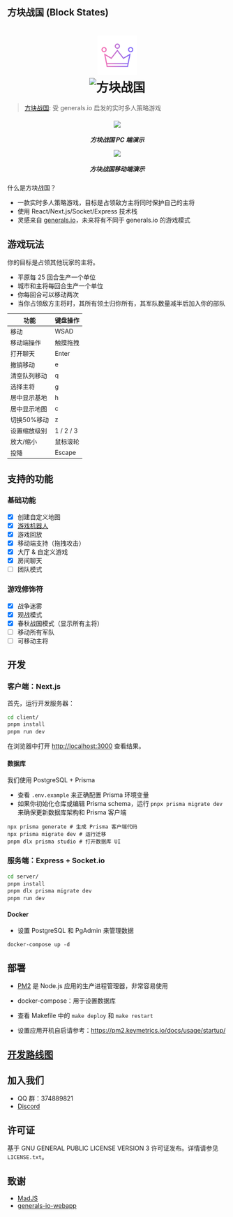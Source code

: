 ## 方块战国 (Block States)

<h1 align="center">
  <img src="client/public/img/favicon.png" style="height: 90px;"alt="方块战国">
  <br>
  <img src="client/public/img/block-states-logo.png" style="height: 30px;"alt="方块战国">
</h1>

> [方块战国](https://block-states.com): 受 generals.io 启发的实时多人策略游戏

<h5 align="center">
<img src="block-states-pc.png" width="400" >

方块战国 PC 端演示

<img src="block-states-mobile.png" width="300" >

方块战国移动端演示

</h5>

什么是方块战国？

- 一款实时多人策略游戏，目标是占领敌方主将同时保护自己的主将
- 使用 React/Next.js/Socket/Express 技术栈
- 灵感来自 [generals.io](https://generals.io)，未来将有不同于 generals.io 的游戏模式

## 游戏玩法

你的目标是占领其他玩家的主将。

- 平原每 25 回合生产一个单位
- 城市和主将每回合生产一个单位
- 你每回合可以移动两次
- 当你占领敌方主将时，其所有领土归你所有，其军队数量减半后加入你的部队

| 功能               | 键盘操作        |
| ------------------ | --------------- |
| 移动               | WSAD            |
| 移动端操作         | 触摸拖拽        |
| 打开聊天           | Enter           |
| 撤销移动           | e               |
| 清空队列移动       | q               |
| 选择主将           | g               |
| 居中显示基地       | h               |
| 居中显示地图       | c               |
| 切换50%移动        | z               |
| 设置缩放级别       | 1 / 2 / 3       |
| 放大/缩小          | 鼠标滚轮        |
| 投降               | Escape          |

## 支持的功能

### 基础功能

- [x] 创建自定义地图
- [x] [游戏机器人](https://github.com/01MVP/BlockStates)
- [x] 游戏回放
- [x] 移动端支持（拖拽攻击）
- [x] 大厅 & 自定义游戏
- [x] 房间聊天
- [ ] 团队模式

### 游戏修饰符

- [x] 战争迷雾
- [x] 观战模式
- [x] 春秋战国模式（显示所有主将）
- [ ] 移动所有军队
- [ ] 可移动主将

## 开发

### 客户端：Next.js

首先，运行开发服务器：

```bash
cd client/
pnpm install
pnpm run dev
```

在浏览器中打开 [http://localhost:3000](http://localhost:3000) 查看结果。

#### 数据库

我们使用 PostgreSQL + Prisma

- 查看 `.env.example` 来正确配置 Prisma 环境变量
- 如果你初始化仓库或编辑 Prisma schema，运行 `pnpx prisma migrate dev` 来确保更新数据库架构和 Prisma 客户端

```
npx prisma generate # 生成 Prisma 客户端代码
npx prisma migrate dev # 运行迁移
pnpm dlx prisma studio # 打开数据库 UI
```

### 服务端：Express + Socket.io


```bash
cd server/
pnpm install
pnpm dlx prisma migrate dev
pnpm run dev
```

#### Docker

- 设置 PostgreSQL 和 PgAdmin 来管理数据

```
docker-compose up -d
```

## 部署

- [PM2](https://pm2.keymetrics.io/docs/usage/quick-start/) 是 Node.js 应用的生产进程管理器，非常容易使用
- docker-compose：用于设置数据库

- 查看 Makefile 中的 `make deploy` 和 `make restart`
- 设置应用开机自启请参考：https://pm2.keymetrics.io/docs/usage/startup/

## [开发路线图](https://github.com/01MVP/BlockStates/projects)

## 加入我们

- QQ 群：374889821
- [Discord](https://discord.gg/p9BfpwBF)

## 许可证

基于 GNU GENERAL PUBLIC LICENSE VERSION 3 许可证发布。详情请参见 `LICENSE.txt`。

## 致谢

- [MadJS](https://github.com/fluffybeastgames/MadJS/)
- [generals-io-webapp](https://github.com/dhyegocalota/generals-io-webapp)
